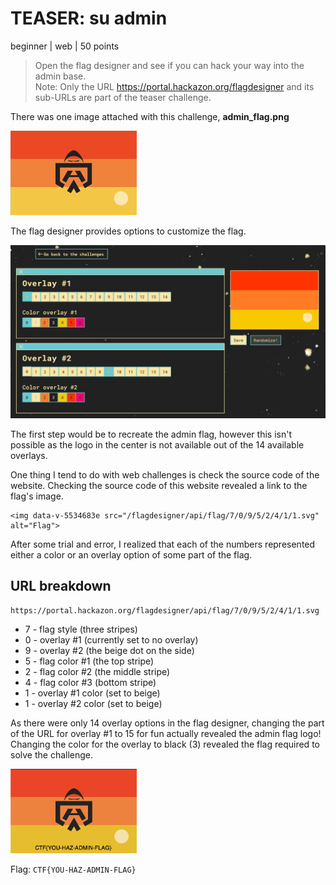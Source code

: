 # TEASER: su admin
beginner | web | 50 points  

>Open the flag designer and see if you can hack your way into the admin base. \
>Note: Only the URL https://portal.hackazon.org/flagdesigner and its sub-URLs are part of the teaser challenge.

There was one image attached with this challenge, **admin_flag.png**

<img src="images/admin_flag.png" width=40% />

The flag designer provides options to customize the flag.

![](images/flag-designer.png)

The first step would be to recreate the admin flag, however this isn't possible as the logo in the center is not available out of the 14 available overlays.

One thing I tend to do with web challenges is check the source code of the website. Checking the source code of this website revealed a link to the flag's image.

```
<img data-v-5534683e src="/flagdesigner/api/flag/7/0/9/5/2/4/1/1.svg" alt="Flag">
```

After some trial and error, I realized that each of the numbers represented either a color or an overlay option of some part of the flag.

## URL breakdown

```
https://portal.hackazon.org/flagdesigner/api/flag/7/0/9/5/2/4/1/1.svg
```
- 7 - flag style (three stripes)
- 0 - overlay #1 (currently set to no overlay)
- 9 - overlay #2 (the beige dot on the side)
- 5 - flag color #1 (the top stripe)
- 2 - flag color #2 (the middle stripe)
- 4 - flag color #3 (bottom stripe)
- 1 - overlay #1 color (set to beige)
- 1 - overlay #2 color (set to beige)

As there were only 14 overlay options in the flag designer, changing the part of the URL for overlay #1 to 15 for fun actually revealed the admin flag logo! Changing the color for the overlay to black (3) revealed the flag required to solve the challenge.

<img src="images/flag.png" width=40% />

Flag: `CTF{YOU-HAZ-ADMIN-FLAG}`
